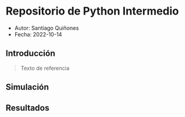 # Repositorio de Python Intermedio

- Autor: Santiago Quiñones
- Fecha: 2022-10-14

## Introducción

> Texto de referencia

## Simulación

## Resultados

